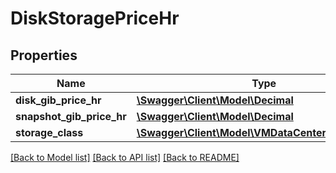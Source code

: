 # DiskStoragePriceHr

## Properties
Name | Type | Description | Notes
------------ | ------------- | ------------- | -------------
**disk_gib_price_hr** | [**\Swagger\Client\Model\Decimal**](Decimal.md) |  | [optional] 
**snapshot_gib_price_hr** | [**\Swagger\Client\Model\Decimal**](Decimal.md) |  | [optional] 
**storage_class** | [**\Swagger\Client\Model\VMDataCenterStorageClass**](VMDataCenterStorageClass.md) |  | [optional] 

[[Back to Model list]](../../README.md#documentation-for-models) [[Back to API list]](../../README.md#documentation-for-api-endpoints) [[Back to README]](../../README.md)

